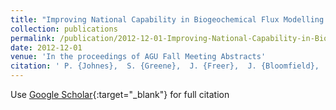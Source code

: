 ```yaml
---
title: "Improving National Capability in Biogeochemical Flux Modelling: the UK Environmental Virtual Observatory (EVOp)"
collection: publications
permalink: /publication/2012-12-01-Improving-National-Capability-in-Biogeochemical-Flux-Modelling-the-UK-Environmental-Virtual-Observatory-EVOp
date: 2012-12-01
venue: 'In the proceedings of AGU Fall Meeting Abstracts'
citation: ' P. {Johnes},  S. {Greene},  J. {Freer},  J. {Bloomfield},  K. {Macleod},  S. {Reaney},  N. {Odoni}, &quot;Improving National Capability in Biogeochemical Flux Modelling: the UK Environmental Virtual Observatory (EVOp).&quot; In the proceedings of AGU Fall Meeting Abstracts, 2012.'
---
```

Use [Google Scholar](https://scholar.google.com/scholar?q=Improving+National+Capability+in+Biogeochemical+Flux+Modelling:+the+UK+Environmental+Virtual+Observatory+(EVOp)){:target="_blank"} for full citation